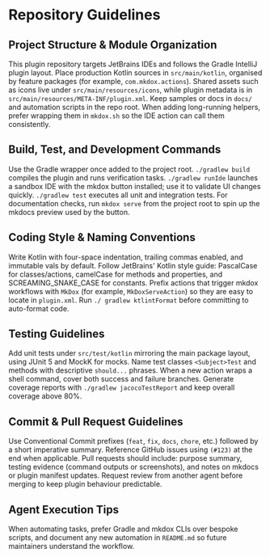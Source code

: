   # Repository Guidelines

  ## Project Structure & Module Organization
  This plugin repository targets JetBrains IDEs and follows the Gradle IntelliJ plugin layout. Place production Kotlin sources in `src/main/kotlin`, organised by feature packages (for example,
  `com.mkdox.actions`). Shared assets such as icons live under `src/main/resources/icons`, while plugin metadata is in `src/main/resources/META-INF/plugin.xml`. Keep samples or docs in `docs/` and
  automation scripts in the repo root. When adding long-running helpers, prefer wrapping them in `mkdox.sh` so the IDE action can call them consistently.

  ## Build, Test, and Development Commands
  Use the Gradle wrapper once added to the project root. `./gradlew build` compiles the plugin and runs verification tasks. `./gradlew runIde` launches a sandbox IDE with the mkdox button installed;
  use it to validate UI changes quickly. `./gradlew test` executes all unit and integration tests. For documentation checks, run `mkdox serve` from the project root to spin up the mkdocs preview used
  by the button.

  ## Coding Style & Naming Conventions
  Write Kotlin with four-space indentation, trailing commas enabled, and immutable vals by default. Follow JetBrains' Kotlin style guide: PascalCase for classes/actions, camelCase for methods and
  properties, and SCREAMING_SNAKE_CASE for constants. Prefix actions that trigger mkdox workflows with `MkDox` (for example, `MkDoxServeAction`) so they are easy to locate in `plugin.xml`. Run `./
  gradlew ktlintFormat` before committing to auto-format code.

  ## Testing Guidelines
  Add unit tests under `src/test/kotlin` mirroring the main package layout, using JUnit 5 and MockK for mocks. Name test classes `<Subject>Test` and methods with descriptive `should...` phrases. When
  a new action wraps a shell command, cover both success and failure branches. Generate coverage reports with `./gradlew jacocoTestReport` and keep overall coverage above 80%.

  ## Commit & Pull Request Guidelines
  Use Conventional Commit prefixes (`feat`, `fix`, `docs`, `chore`, etc.) followed by a short imperative summary. Reference GitHub issues using `(#123)` at the end when applicable. Pull requests
  should include: purpose summary, testing evidence (command outputs or screenshots), and notes on mkdocs or plugin manifest updates. Request review from another agent before merging to keep plugin
  behaviour predictable.

  ## Agent Execution Tips
  When automating tasks, prefer Gradle and mkdox CLIs over bespoke scripts, and document any new automation in `README.md` so future maintainers understand the workflow.


